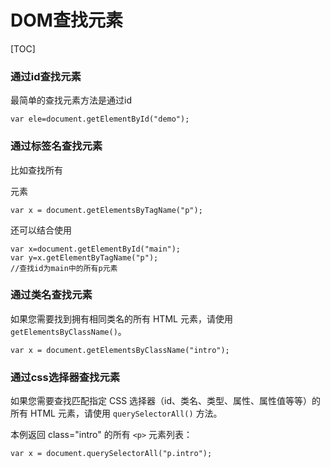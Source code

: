 # DOM查找元素



[TOC]

### 通过id查找元素

最简单的查找元素方法是通过id

```
var ele=document.getElementById("demo");
```

### 通过标签名查找元素

比如查找所有<p>元素

```
var x = document.getElementsByTagName("p");
```

还可以结合使用

```
var x=document.getElementById("main");
var y=x.getElementByTagName("p");
//查找id为main中的所有p元素
```

### 通过类名查找元素

如果您需要找到拥有相同类名的所有 HTML 元素，请使用 `getElementsByClassName()`。

```
var x = document.getElementsByClassName("intro");
```

### 通过css选择器查找元素

如果您需要查找匹配指定 CSS 选择器（id、类名、类型、属性、属性值等等）的所有 HTML 元素，请使用 `querySelectorAll()` 方法。

本例返回 class="intro" 的所有 `<p>` 元素列表：

```
var x = document.querySelectorAll("p.intro");
```

